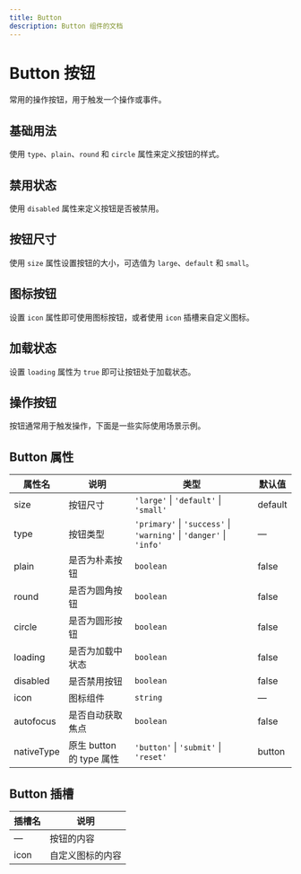 ```yaml
---
title: Button
description: Button 组件的文档
---
```


# Button 按钮

常用的操作按钮，用于触发一个操作或事件。

## 基础用法

使用 `type`、`plain`、`round` 和 `circle` 属性来定义按钮的样式。

<preview path="../demo/Button/Basic.vue" title="基础用法" description="Button 组件的基础用法"></preview>

## 禁用状态

使用 `disabled` 属性来定义按钮是否被禁用。

<preview path="../demo/Button/Disabled.vue" title="禁用状态" description="禁用状态的按钮不可点击"></preview>

## 按钮尺寸

使用 `size` 属性设置按钮的大小，可选值为 `large`、`default` 和 `small`。

<preview path="../demo/Button/Size.vue" title="按钮尺寸" description="不同尺寸的按钮"></preview>

## 图标按钮

设置 `icon` 属性即可使用图标按钮，或者使用 `icon` 插槽来自定义图标。

<preview path="../demo/Button/Icon.vue" title="图标按钮" description="带图标的按钮"></preview>

## 加载状态

设置 `loading` 属性为 `true` 即可让按钮处于加载状态。

<preview path="../demo/Button/Loading.vue" title="加载状态" description="加载中的按钮"></preview>

## 操作按钮

按钮通常用于触发操作，下面是一些实际使用场景示例。

<preview path="../demo/Button/Action.vue" title="操作按钮" description="按钮在实际场景中的使用"></preview>

## Button 属性

| 属性名     | 说明                     | 类型                                                                | 默认值  |
| ---------- | ------------------------ | ------------------------------------------------------------------- | ------- |
| size       | 按钮尺寸                 | `'large'` \| `'default'` \| `'small'`                               | default |
| type       | 按钮类型                 | `'primary'` \| `'success'` \| `'warning'` \| `'danger'` \| `'info'` | —       |
| plain      | 是否为朴素按钮           | `boolean`                                                           | false   |
| round      | 是否为圆角按钮           | `boolean`                                                           | false   |
| circle     | 是否为圆形按钮           | `boolean`                                                           | false   |
| loading    | 是否为加载中状态         | `boolean`                                                           | false   |
| disabled   | 是否禁用按钮             | `boolean`                                                           | false   |
| icon       | 图标组件                 | `string`                                                            | —       |
| autofocus  | 是否自动获取焦点         | `boolean`                                                           | false   |
| nativeType | 原生 button 的 type 属性 | `'button'` \| `'submit'` \| `'reset'`                               | button  |

## Button 插槽

| 插槽名 | 说明             |
| ------ | ---------------- |
| —      | 按钮的内容       |
| icon   | 自定义图标的内容 |
